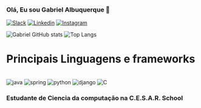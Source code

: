 
### Olá, Eu sou Gabriel Albuquerque 🎲

[![Slack](https://img.shields.io/badge/Slack-4A154B?style=for-the-badge&logo=slack&logoColor=white)](https://app.slack.com/client/T94NN49B5) [![Linkedin](https://img.shields.io/badge/LinkedIn-0077B5?style=for-the-badge&logo=linkedin&logoColor=white)](https://www.linkedin.com/in/gabriel-albuquerque-04878b296/) [![Instagram](https://img.shields.io/badge/Instagram-E4405F?style=for-the-badge&logo=instagram&logoColor=white)](https://www.instagram.com/g4el_mca?igsh=MWd6cjAxaDJodmFyMw%3D%3D&utm_source=qr)

![Gabriel GitHub stats](https://github-readme-stats.vercel.app/api?username=deadcube04&show_icons=true&theme=dark)
![Top Langs](https://github-readme-stats.vercel.app/api/top-langs/?username=deadcube04&layout=compact&icons=true&theme=dark)

# Principais Linguagens e frameworks
<div style = "display: inline_block"><br>
<img alt="java" src="https://img.shields.io/badge/Java-ED8B00?style=for-the-badge&logo=openjdk&logoColor=white" />
<img alt="spring" src="https://img.shields.io/badge/Spring-6DB33F?style=for-the-badge&logo=spring&logoColor=white" />
<img alt="python" src="https://img.shields.io/badge/Python-14354C?style=for-the-badge&logo=python&logoColor=white" />
<img alt="django" src="https://img.shields.io/badge/Django-092E20?style=for-the-badge&logo=django&logoColor=white" />
<img alt="C" src="https://img.shields.io/badge/C-00599C?style=for-the-badge&logo=c&logoColor=white" />
</div> 

### Estudante de Ciencia da computação na C.E.S.A.R. School
